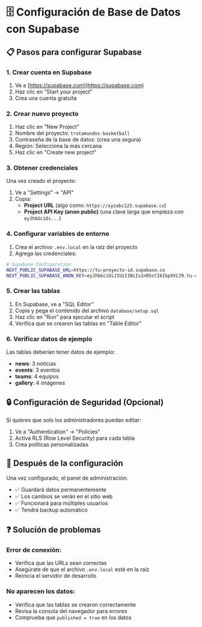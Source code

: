# 🗄️ Configuración de Base de Datos con Supabase

## 📋 Pasos para configurar Supabase

### 1. Crear cuenta en Supabase
1. Ve a [https://supabase.com](https://supabase.com)
2. Haz clic en "Start your project"
3. Crea una cuenta gratuita

### 2. Crear nuevo proyecto
1. Haz clic en "New Project"
2. Nombre del proyecto: `trotamundos-basketball`
3. Contraseña de la base de datos: (crea una segura)
4. Región: Selecciona la más cercana
5. Haz clic en "Create new project"

### 3. Obtener credenciales
Una vez creado el proyecto:
1. Ve a "Settings" → "API"
2. Copia:
   - **Project URL** (algo como: `https://xyzabc123.supabase.co`)
   - **Project API Key (anon public)** (una clave larga que empieza con `eyJhbGciOi...`)

### 4. Configurar variables de entorno
1. Crea el archivo `.env.local` en la raíz del proyecto
2. Agrega las credenciales:

```bash
# Supabase Configuration
NEXT_PUBLIC_SUPABASE_URL=https://tu-proyecto-id.supabase.co
NEXT_PUBLIC_SUPABASE_ANON_KEY=eyJhbGciOiJIUzI1NiIsInR5cCI6IkpXVCJ9.tu-clave-completa...
```

### 5. Crear las tablas
1. En Supabase, ve a "SQL Editor"
2. Copia y pega el contenido del archivo `database/setup.sql`
3. Haz clic en "Run" para ejecutar el script
4. Verifica que se crearon las tablas en "Table Editor"

### 6. Verificar datos de ejemplo
Las tablas deberían tener datos de ejemplo:
- **news**: 3 noticias
- **events**: 3 eventos
- **teams**: 4 equipos
- **gallery**: 4 imágenes

## 🔒 Configuración de Seguridad (Opcional)

Si quieres que solo los administradores puedan editar:

1. Ve a "Authentication" → "Policies"
2. Activa RLS (Row Level Security) para cada tabla
3. Crea políticas personalizadas

## 🚀 Después de la configuración

Una vez configurado, el panel de administración:
- ✅ Guardará datos permanentemente
- ✅ Los cambios se verán en el sitio web
- ✅ Funcionará para múltiples usuarios
- ✅ Tendrá backup automático

## ❓ Solución de problemas

### Error de conexión:
- Verifica que las URLs sean correctas
- Asegúrate de que el archivo `.env.local` esté en la raíz
- Reinicia el servidor de desarrollo

### No aparecen los datos:
- Verifica que las tablas se crearon correctamente
- Revisa la consola del navegador para errores
- Comprueba que `published = true` en los datos
